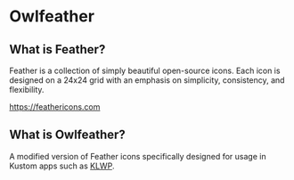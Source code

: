 # Owlfeather

## What is Feather?

Feather is a collection of simply beautiful open-source icons. Each icon is designed on a 24x24 grid with an emphasis on simplicity, consistency, and flexibility.

https://feathericons.com

## What is Owlfeather?

A modified version of Feather icons specifically designed for usage in Kustom apps such as [KLWP](https://play.google.com/store/apps/details?id=org.kustom.wallpaper).
